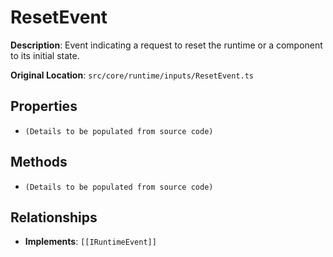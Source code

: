 # ResetEvent

**Description**: Event indicating a request to reset the runtime or a component to its initial state.

**Original Location**: `src/core/runtime/inputs/ResetEvent.ts`

## Properties

*   `(Details to be populated from source code)`

## Methods

*   `(Details to be populated from source code)`

## Relationships
*   **Implements**: `[[IRuntimeEvent]]`